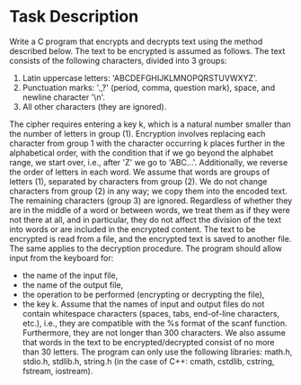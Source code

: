 # Task Description
Write a C program that encrypts and decrypts text using the method described below. The text to be encrypted is assumed as follows. The text consists of the following characters, divided into 3 groups:
1. Latin uppercase letters: 'ABCDEFGHIJKLMNOPQRSTUVWXYZ'.
2. Punctuation marks: '.,?' (period, comma, question mark), space, and newline character '\n'.
3. All other characters (they are ignored).

The cipher requires entering a key k, which is a natural number smaller than the number of letters in group (1). Encryption involves replacing each character from group 1 with the character occurring k places further in the alphabetical order, with the condition that if we go beyond the alphabet range, we start over, i.e., after 'Z' we go to 'ABC...'. Additionally, we reverse the order of letters in each word. 
We assume that words are groups of letters (1), separated by characters from group (2). We do not change characters from group (2) in any way; we copy them into the encoded text. The remaining characters (group 3) are ignored. Regardless of whether they are in the middle of a word or between words, we treat them as if they were not there at all, and in particular, they do not affect the division of the text into words or are included in the encrypted content.
The text to be encrypted is read from a file, and the encrypted text is saved to another file. The same applies to the decryption procedure.
The program should allow input from the keyboard for:
- the name of the input file,
- the name of the output file,
- the operation to be performed (encrypting or decrypting the file),
- the key k.
Assume that the names of input and output files do not contain whitespace characters (spaces, tabs, end-of-line characters, etc.), i.e., they are compatible with the %s format of the scanf function. Furthermore, they are not longer than 300 characters. We also assume that words in the text to be encrypted/decrypted consist of no more than 30 letters.
The program can only use the following libraries: math.h, stdio.h, stdlib.h, string.h (in the case of C++: cmath, cstdlib, cstring, fstream, iostream).
